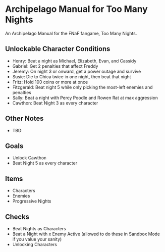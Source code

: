 # Archipelago Manual for Too Many Nights
An Archipelago Manual for the FNaF fangame, Too Many Nights.

## Unlockable Character Conditions
- Henry: Beat a night as Michael, Elizabeth, Evan, and Cassidy
- Gabriel: Get 2 penalties that affect Freddy
- Jeremy: On night 3 or onward, get a power outage and survive
- Susie: Die to Chica twice in one night, then beat that night
- Fritz: Hold 100 coins or more at once
- Fitzgerald: Beat night 5 while only picking the most-left enemies and penalties
- Sally: Beat a night with Percy Poodle and Rowen Rat at max aggression
- Cawthon: Beat Night 3 as every character

## Other Notes
- TBD

## Goals
- Unlock Cawthon
- Beat Night 5 as every character

## Items
- Characters
- Enemies
- Progressive Nights

## Checks
- Beat Nights as Characters
- Beat a Night with x Enemy Active (allowed to do these in Sandbox Mode if you value your sanity)
- Unlocking Characters
